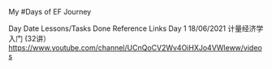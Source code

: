 My #Days of EF Journey

Day        Date        Lessons/Tasks Done                              Reference Links
Day 1     18/06/2021   计量经济学入门 (32讲）                         https://www.youtube.com/channel/UCnQoCV2Wv4OiHXJo4VWleww/videos
